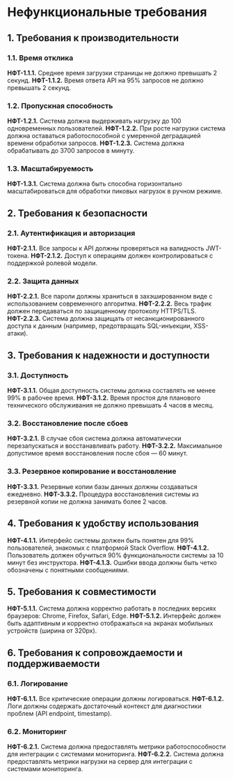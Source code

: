 # Нефункциональные требования

## 1. Требования к производительности 
### 1.1. Время отклика
**НФТ-1.1.1.** Среднее время загрузки страницы не должно превышать 2 секунд.
**НФТ-1.1.2.** Время ответа API на 95% запросов не должно превышать 2 секунд.

### 1.2. Пропускная способность
**НФТ-1.2.1.** Система должна выдерживать нагрузку до 100 одновременных пользователей.
**НФТ-1.2.2.** При росте нагрузки система должна оставаться работоспособной с умеренной деградацией времени обработки запросов.
**НФТ-1.2.3.** Система должна обрабатывать до 3700 запросов в минуту.

### 1.3. Масштабируемость 
**НФТ-1.3.1.** Система должна быть способна горизонтально масштабироваться для обработки пиковых нагрузок в ручном режиме.

## 2. Требования к безопасности 
### 2.1. Аутентификация и авторизация
**НФТ-2.1.1.** Все запросы к API должны проверяться на валидность JWT-токена.
**НФТ-2.1.2.** Доступ к операциям должен контролироваться с поддержкой ролевой модели.

### 2.2. Защита данных
**НФТ-2.2.1.** Все пароли должны храниться в захэшированном виде с использованием современного алгоритма.
**НФТ-2.2.2.** Весь трафик должен передаваться по защищенному протоколу HTTPS/TLS.
**НФТ-2.2.3.** Система должна защищать от несанкционированного доступа к данным (например, предотвращать SQL-инъекции, XSS-атаки).

## 3. Требования к надежности и доступности 
### 3.1. Доступность 
**НФТ-3.1.1.** Общая доступность системы должна составлять не менее 99% в рабочее время.
**НФТ-3.1.2.** Время простоя для планового технического обслуживания не должно превышать 4 часов в месяц.

### 3.2. Восстановление после сбоев
**НФТ-3.2.1.** В случае сбоя система должна автоматически перезапускаться и восстанавливать работу.
**НФТ-3.2.2.** Максимальное допустимое время восстановления после сбоя — 60 минут.

### 3.3. Резервное копирование и восстановление
**НФТ-3.3.1.** Резервные копии базы данных должны создаваться ежедневно.
**НФТ-3.3.2.** Процедура восстановления системы из резервной копии не должна занимать более 2 часов.

## 4. Требования к удобству использования
**НФТ-4.1.1.** Интерфейс системы должен быть понятен для 99% пользователей, знакомых с платформой Stack Overflow.
**НФТ-4.1.2.** Пользователь должен обучиться 90% функциональности системы за 10 минут без инструктора.
**НФТ-4.1.3.** Ошибки ввода должны быть четко обозначены с понятными сообщениями.

## 5. Требования к совместимости
**НФТ-5.1.1.** Система должна корректно работать в последних версиях браузеров: Chrome, Firefox, Safari, Edge.
**НФТ-5.1.2.** Интерфейс должен быть адаптивным и корректно отображаться на экранах мобильных устройств (ширина от 320px).

## 6. Требования к сопровождаемости и поддерживаемости 
### 6.1. Логирование
**НФТ-6.1.1.** Все критические операции должны логироваться.
**НФТ-6.1.2.** Логи должны содержать достаточный контекст для диагностики проблем (API endpoint, timestamp).

### 6.2. Мониторинг
**НФТ-6.2.1.** Система должна предоставлять метрики работоспособности для интеграции с системами мониторинга.
**НФТ-6.2.2.** Система должна предоставлять метрики нагрузки на сервер для интеграции с системами мониторинга.